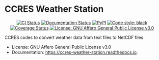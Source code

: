 # CCRES Weather Station


<p align="center">
    <a href="https://github.com/ACTRIS-CCRES/ccres-weather-station/actions"><img alt="CI Status" src="https://github.com/ACTRIS-CCRES/ccres-weather-station/actions/workflows/ci.yaml/badge.svg?branch=main"></a>
    <a href="https://ccres-weather-station.readthedocs.io/en/latest"><img alt="Documentation Status" src="https://readthedocs.org/projects/ccres-weather-station/badge/?version=latest"></a>
    <a href="https://pypi.org/project/ccres_weather_station"><img alt="PyPI" src="https://img.shields.io/pypi/v/ccres_weather_station.svg"></a>
    <a href="https://github.com/ACTRIS-CCRES/ccres-weather-station"><img alt="Code style: black" src="https://img.shields.io/badge/code%20style-black-000000.svg"></a>
    <a href="https://codecov.io/gh/ACTRIS-CCRES/ccres-weather-station"><img alt="Coverage Status" src="https://codecov.io/gh/ACTRIS-CCRES/ccres-weather-station/branch/main/graph/badge.svg"></a>
    <a href="https://www.gnu.org/licenses/agpl-3.0"><img alt="License: GNU Affero General Public License v3.0" src="https://img.shields.io/badge/License-AGPL_v3-blue.svg"></a>
</p>

CCRES codes to convert weather data from text files to NetCDF files

- License: GNU Affero General Public License v3.0
- Documentation: https://ccres-weather-station.readthedocs.io.
